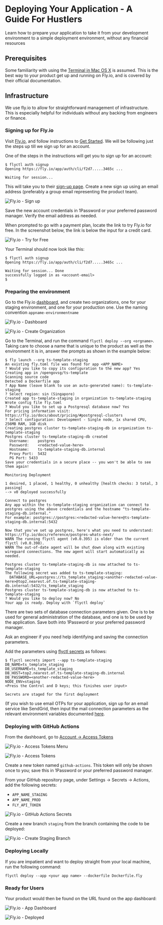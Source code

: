 # Deploying Your Application - A Guide For Hustlers

Learn how to prepare your application to take it from your development 
environment to a simple deployment environment, without any
financial resources

## Prerequisites

Some familiarity with using the [Terminal in Mac OS X](https://www.youtube.com/watch?v=aKRYQsKR46I)
is assumed. This is the best way to your product get up and running
on Fly.io, and is covered by their official documentation.

## Infrastructure

We use fly.io to allow for straightforward management of 
infrastructure. This is especially helpful for individuals without
any backing from engineers or finance.

### Signing up for Fly.io

Visit [Fly.io](https://fly.io), and follow instructions to 
[Get Started](https://fly.io/docs/hands-on/). We will be following
just the steps up till we sign up for an account.

One of the steps in the instructions will get you to sign up for
an account:

```
$ flyctl auth signup
Opening https://fly.io/app/auth/cli/f2d7.....3465c ...

Waiting for session...
```

This will take you to their [sign-up page](https://fly.io/app/sign-up).
Create a new sign up using an email address (preferably a group email
representing the product team).

![Fly.io - Sign up](./images/fly/sign-up.png)

Save the new account credentials in 1Password or your preferred
password manager. Verify the email address as needed.

When prompted to go with a payment plan, locate the link to try
Fly.io for free. In the screenshot below, the link is below the
input for a credit card.

![Fly.io - Try for Free](./images/fly/try-for-free.png)

Your Terminal should now look like this:

```
$ flyctl auth signup
Opening https://fly.io/app/auth/cli/f2d7.....3465c ...

Waiting for session... Done
successfully logged in as <account-email>
$
```

### Preparing the environment

Go to the Fly.io [dashboard](https://fly.io/dashboard), and create two 
organizations, one for your staging environment, and one for your 
production one. Use the naming convention `appname-environmentname`

![Fly.io - Dashboard](./images/fly/dashboard.png)

![Fly.io - Create Organization](./images/fly/create-organization.png)

Go to the Terminal, and run the command `flyctl deploy --org <orgname>`.
Taking care to choose a name that is unique to the product as well as
the environment it is in, answer the prompts as shown in the example 
below:

```
$ fly launch --org ts-template-staging
An existing fly.toml file was found for app <APP_NAME>
? Would you like to copy its configuration to the new app? Yes
Creating app in /opengovsg/ts-template
Scanning source code
Detected a Dockerfile app
? App Name (leave blank to use an auto-generated name): ts-template-staging
? Select region: sin (Singapore)
Created app ts-template-staging in organization ts-template-staging
Wrote config file fly.toml
? Would you like to set up a Postgresql database now? Yes
For pricing information visit: https://fly.io/docs/about/pricing/#postgresql-clusters
? Select configuration: Development - Single node, 1x shared CPU, 256MB RAM, 1GB disk
Creating postgres cluster ts-template-staging-db in organization ts-template-staging
Postgres cluster ts-template-staging-db created
  Username:    postgres
  Password:    <redacted-value-here>
  Hostname:    ts-template-staging-db.internal
  Proxy Port:  5432
  PG Port: 5433
Save your credentials in a secure place -- you won't be able to see them again!

Monitoring Deployment

1 desired, 1 placed, 1 healthy, 0 unhealthy [health checks: 3 total, 3 passing]
--> v0 deployed successfully

Connect to postgres
Any app within the ts-template-staging organization can connect to postgres using the above credentials and the hostname "ts-template-staging-db.internal."
For example: postgres://postgres:<redacted-value-here>@ts-template-staging-db.internal:5432

Now that you've set up postgres, here's what you need to understand: https://fly.io/docs/reference/postgres-whats-next/
WARN The running flyctl agent (v0.0.395) is older than the current flyctl (v0.0.398).
WARN The out-of-date agent will be shut down along with existing wireguard connections. The new agent will start automatically as needed.

Postgres cluster ts-template-staging-db is now attached to ts-template-staging
The following secret was added to ts-template-staging:
  DATABASE_URL=postgres://ts_template_staging:<another-redacted-value-here>@top2.nearest.of.ts-template-staging-db.internal:5432/ts_template_staging
Postgres cluster ts-template-staging-db is now attached to ts-template-staging
? Would you like to deploy now? No
Your app is ready. Deploy with `flyctl deploy`
```

There are two sets of database connection parameters given. One is to 
be used for general administration of the database, and one is to be 
used by the application. Save both into 1Password or your preferred 
password manager.

Ask an engineer if you need help identifying and saving the connection
parameters.

Add the parameters using [flyctl secrets](https://fly.io/docs/reference/secrets/) 
as follows:

```
$ flyctl secrets import --app ts-template-staging
DB_NAME=ts_template_staging
DB_USERNAME=ts_template_staging
DB_HOST=top2.nearest.of.ts-template-staging-db.internal
DB_PASSWORD=<another-redacted-value-here>
NODE_ENV=staging
<Press the Control and D keys; this finishes user input>

Secrets are staged for the first deployment
```

(If you wish to use email OTPs for your application, sign up for an email
service like SendGrid, then input the mail connection parameters as
the relevant environment variables documented [here](../../backend/src/config/config.schema.ts).


### Deploying with GitHub Actions

From the dashboard, go to [Account -> Access Tokens](https://fly.io/user/personal_access_tokens)

![Fly.io - Access Tokens Menu](./images/fly/access-tokens-menu.png)

![Fly.io - Access Tokens](./images/fly/access-tokens.png)

Create a new token named `github-actions`. This token will only be shown
once to you; save this in 1Password or your preferred password manager.

From your GitHub repository page, under Settings -> Secrets -> Actions,
add the following secrets:

- `APP_NAME_STAGING`
- `APP_NAME_PROD`
- `FLY_API_TOKEN`

![Fly.io - GitHub Actions Secrets](./images/fly/github-actions-secrets.png)

Create a new branch `staging` from the branch containing the code to 
be deployed:

![Fly.io - Create Staging Branch](./images/fly/create-staging-branch.png)
### Deploying Locally
If you are impatient and want to deploy straight from your local machine,
run the following command:

```
flyctl deploy --app <your app name> --dockerfile Dockerfile.fly
```
### Ready for Users

Your product would then be found on the URL found on the app dashboard:

![Fly.io - App Dashboard](./images/fly/app-dashboard.png)

![Fly.io - Deployed](./images/fly/deployed.png)
